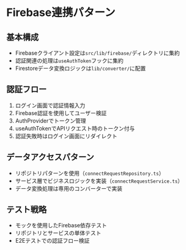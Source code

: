 # Firebase連携パターン

## 基本構成
- Firebaseクライアント設定は`src/lib/firebase/`ディレクトリに集約
- 認証関連の処理は`useAuthToken`フックに集約
- Firestoreデータ変換ロジックは`lib/converter/`に配置

## 認証フロー
1. ログイン画面で認証情報入力
2. Firebase認証を使用してユーザー検証
3. AuthProviderでトークン管理
4. useAuthTokenでAPIリクエスト時のトークン付与
5. 認証失敗時はログイン画面にリダイレクト

## データアクセスパターン
- リポジトリパターンを使用（`connectRequestRepository.ts`）
- サービス層でビジネスロジックを実装（`connectRequestService.ts`）
- データ変換処理は専用のコンバーターで実装

## テスト戦略
- モックを使用したFirebase依存テスト
- リポジトリとサービスの単体テスト
- E2Eテストでの認証フロー検証
